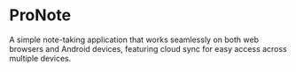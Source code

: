 # ProNote
A simple note-taking application that works seamlessly on both web browsers and Android devices, featuring cloud sync for easy access across multiple devices.
